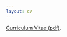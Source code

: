 ```yaml
---
layout: cv
---
```


<!-- Text can be **bold**, _italic_, or ~~strikethrough~~. -->

<!-- # Header 1 -->

<!-- ## Header 2

> This is a blockquote following a header.
>
> When something is important enough, you do it even if the odds are not in your favor. -->

[Curriculum Vitae (pdf)](https://zhanglinqi.github.io/assets/pdf/CV_Linqi_Zhang.pdf).


<!--[Back](./)-->